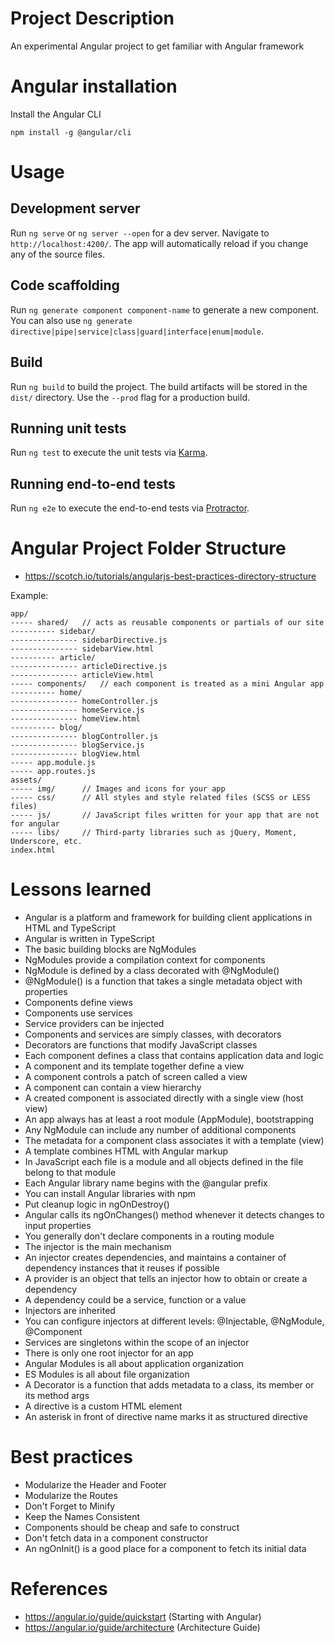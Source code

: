 # Project Description

An experimental Angular project to get familiar with Angular framework

# Angular installation

Install the Angular CLI

	npm install -g @angular/cli

# Usage

## Development server

Run `ng serve` or `ng server --open` for a dev server. Navigate to `http://localhost:4200/`. 
The app will automatically reload if you change any of the source files.

## Code scaffolding

Run `ng generate component component-name` to generate a new component. 
You can also use `ng generate directive|pipe|service|class|guard|interface|enum|module`.

## Build

Run `ng build` to build the project. The build artifacts will be stored in the `dist/` directory. Use the `--prod` flag for a production build.

## Running unit tests

Run `ng test` to execute the unit tests via [Karma](https://karma-runner.github.io).

## Running end-to-end tests

Run `ng e2e` to execute the end-to-end tests via [Protractor](http://www.protractortest.org/).

# Angular Project Folder Structure

- https://scotch.io/tutorials/angularjs-best-practices-directory-structure


Example:

	app/
	----- shared/   // acts as reusable components or partials of our site
	---------- sidebar/
	--------------- sidebarDirective.js
	--------------- sidebarView.html
	---------- article/
	--------------- articleDirective.js
	--------------- articleView.html
	----- components/   // each component is treated as a mini Angular app
	---------- home/
	--------------- homeController.js
	--------------- homeService.js
	--------------- homeView.html
	---------- blog/
	--------------- blogController.js
	--------------- blogService.js
	--------------- blogView.html
	----- app.module.js
	----- app.routes.js
	assets/
	----- img/      // Images and icons for your app
	----- css/      // All styles and style related files (SCSS or LESS files)
	----- js/       // JavaScript files written for your app that are not for angular
	----- libs/     // Third-party libraries such as jQuery, Moment, Underscore, etc.
	index.html


# Lessons learned

- Angular is a platform and framework for building client applications in HTML and TypeScript
- Angular is written in TypeScript
- The basic building blocks are NgModules
- NgModules provide a compilation context for components
- NgModule is defined by a class decorated with @NgModule()
- @NgModule() is a function that takes a single metadata object with properties
- Components define views
- Components use services
- Service providers can be injected
- Components and services are simply classes, with decorators
- Decorators are functions that modify JavaScript classes
- Each component defines a class that contains application data and logic
- A component and its template together define a view
- A component controls a patch of screen called a view
- A component can contain a view hierarchy
- A created component is associated directly with a single view (host view)
- An app always has at least a root module (AppModule), bootstrapping
- Any NgModule can include any number of additional components
- The metadata for a component class associates it with a template  (view)
- A template combines HTML with Angular markup
- In JavaScript each file is a module and all objects defined in the file belong to that module
- Each Angular library name begins with the @angular prefix
- You can install Angular libraries with npm
- Put cleanup logic in ngOnDestroy()
- Angular calls its ngOnChanges() method whenever it detects changes to input properties
- You generally don't declare components in a routing module
- The injector is the main mechanism
- An injector creates dependencies, and maintains a container of dependency instances that it reuses if possible
- A provider is an object that tells an injector how to obtain or create a dependency
- A dependency could be a service, function or a value
- Injectors are inherited
- You can configure injectors at different levels: @Injectable, @NgModule, @Component
- Services are singletons within the scope of an injector
- There is only one root injector for an app
- Angular Modules is all about application organization
- ES Modules is all about file organization
- A Decorator is a function that adds metadata to a class, its member or its method args
- A directive is a custom HTML element
- An asterisk in front of directive name marks it as structured directive

# Best practices 

- Modularize the Header and Footer
- Modularize the Routes
- Don't Forget to Minify
- Keep the Names Consistent
- Components should be cheap and safe to construct
- Don't fetch data in a component constructor
- An ngOnInit() is a good place for a component to fetch its initial data

# References

- https://angular.io/guide/quickstart (Starting with Angular)
- https://angular.io/guide/architecture (Architecture Guide)